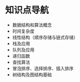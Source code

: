 # 知识点导航
- 数据结构和算法概念
- 时间复杂度
- 线性结构（顺序存储与链式存储）
- 栈及应用
- 队列及应用
- 递归函数
- 查找算法
- 冒泡排序、选择排序、插入排序
- 树结构及图结构基础